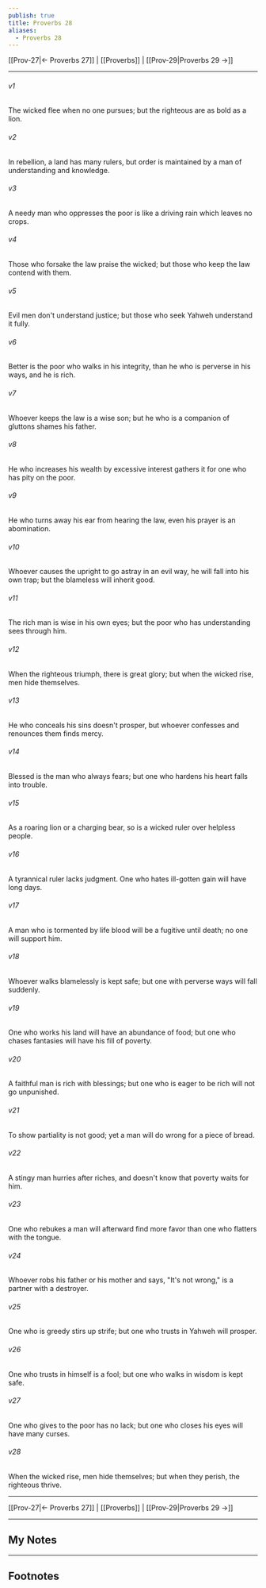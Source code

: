 ```yaml
---
publish: true
title: Proverbs 28
aliases:
  - Proverbs 28
---
```


[[Prov-27|← Proverbs 27]] | [[Proverbs]] | [[Prov-29|Proverbs 29 →]]
***



###### v1 
The wicked flee when no one pursues; but the righteous are as bold as a lion. 

###### v2 
In rebellion, a land has many rulers, but order is maintained by a man of understanding and knowledge. 

###### v3 
A needy man who oppresses the poor is like a driving rain which leaves no crops. 

###### v4 
Those who forsake the law praise the wicked; but those who keep the law contend with them. 

###### v5 
Evil men don't understand justice; but those who seek Yahweh understand it fully. 

###### v6 
Better is the poor who walks in his integrity, than he who is perverse in his ways, and he is rich. 

###### v7 
Whoever keeps the law is a wise son; but he who is a companion of gluttons shames his father. 

###### v8 
He who increases his wealth by excessive interest gathers it for one who has pity on the poor. 

###### v9 
He who turns away his ear from hearing the law, even his prayer is an abomination. 

###### v10 
Whoever causes the upright to go astray in an evil way, he will fall into his own trap; but the blameless will inherit good. 

###### v11 
The rich man is wise in his own eyes; but the poor who has understanding sees through him. 

###### v12 
When the righteous triumph, there is great glory; but when the wicked rise, men hide themselves. 

###### v13 
He who conceals his sins doesn't prosper, but whoever confesses and renounces them finds mercy. 

###### v14 
Blessed is the man who always fears; but one who hardens his heart falls into trouble. 

###### v15 
As a roaring lion or a charging bear, so is a wicked ruler over helpless people. 

###### v16 
A tyrannical ruler lacks judgment. One who hates ill-gotten gain will have long days. 

###### v17 
A man who is tormented by life blood will be a fugitive until death; no one will support him. 

###### v18 
Whoever walks blamelessly is kept safe; but one with perverse ways will fall suddenly. 

###### v19 
One who works his land will have an abundance of food; but one who chases fantasies will have his fill of poverty. 

###### v20 
A faithful man is rich with blessings; but one who is eager to be rich will not go unpunished. 

###### v21 
To show partiality is not good; yet a man will do wrong for a piece of bread. 

###### v22 
A stingy man hurries after riches, and doesn't know that poverty waits for him. 

###### v23 
One who rebukes a man will afterward find more favor than one who flatters with the tongue. 

###### v24 
Whoever robs his father or his mother and says, "It's not wrong," is a partner with a destroyer. 

###### v25 
One who is greedy stirs up strife; but one who trusts in Yahweh will prosper. 

###### v26 
One who trusts in himself is a fool; but one who walks in wisdom is kept safe. 

###### v27 
One who gives to the poor has no lack; but one who closes his eyes will have many curses. 

###### v28 
When the wicked rise, men hide themselves; but when they perish, the righteous thrive.

***
[[Prov-27|← Proverbs 27]] | [[Proverbs]] | [[Prov-29|Proverbs 29 →]]

---
## My Notes

---
## Footnotes